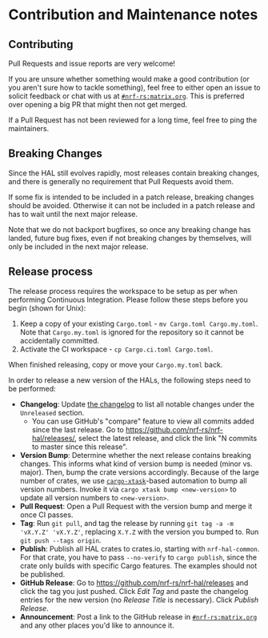 # Contribution and Maintenance notes

## Contributing

Pull Requests and issue reports are very welcome!

If you are unsure whether something would make a good contribution (or you aren't sure how to
tackle something), feel free to either open an issue to solicit feedback or chat with us at
[`#nrf-rs:matrix.org`]. This is preferred over opening a big PR that might then not get merged.

If a Pull Request has not been reviewed for a long time, feel free to ping the maintainers.

## Breaking Changes

Since the HAL still evolves rapidly, most releases contain breaking changes, and there is generally
no requirement that Pull Requests avoid them.

If some fix is intended to be included in a patch release, breaking changes should be avoided.
Otherwise it can not be included in a patch release and has to wait until the next major release.

Note that we do not backport bugfixes, so once any breaking change has landed, future bug fixes,
even if not breaking changes by themselves, will only be included in the next major release.

## Release process

The release process requires the workspace to be setup as per when performing Continuous Integration.
Please follow these steps before you begin (shown for Unix):

1. Keep a copy of your existing `Cargo.toml` - `mv Cargo.toml Cargo.my.toml`. Note that `Cargo.my.toml`
is ignored for the repository so it cannot be accidentally committed.
2. Activate the CI workspace - `cp Cargo.ci.toml Cargo.toml`.

When finished releasing, copy or move your `Cargo.my.toml` back.

In order to release a new version of the HALs, the following steps need to be performed:

* **Changelog**: Update [the changelog](./CHANGELOG.md) to list all notable changes under the
  `Unreleased` section.
  * You can use GitHub's "compare" feature to view all commits added since the last release. Go to
    <https://github.com/nrf-rs/nrf-hal/releases/>, select the latest release, and click the link
    "N commits to master since this release".
* **Version Bump**: Determine whether the next release contains breaking changes. This informs what
  kind of version bump is needed (minor vs. major). Then, bump the crate versions accordingly.
  Because of the large number of crates, we use [`cargo-xtask`]-based automation to bump all version
  numbers. Invoke it via `cargo xtask bump <new-version>` to update all version numbers to
  `<new-version>`.
* **Pull Request**: Open a Pull Request with the version bump and merge it once CI passes.
* **Tag**: Run `git pull`, and tag the release by running `git tag -a -m 'vX.Y.Z' 'vX.Y.Z'`,
  replacing `X.Y.Z` with the version you bumped to. Run `git push --tags origin`.
* **Publish**: Publish all HAL crates to crates.io, starting with `nrf-hal-common`. For that crate,
  you have to pass `--no-verify` to `cargo publish`, since the crate only builds with specific
  Cargo features. The examples should not be published.
* **GitHub Release**: Go to <https://github.com/nrf-rs/nrf-hal/releases> and click the tag you just
  pushed. Click *Edit Tag* and paste the changelog entries for the new version (no *Release Title*
  is necessary). Click *Publish Release*.
* **Announcement**: Post a link to the GitHub release in [`#nrf-rs:matrix.org`] and any other places
  you'd like to announce it.

[`cargo-xtask`]: https://github.com/matklad/cargo-xtask/
[`#nrf-rs:matrix.org`]: https://matrix.to/#/#nrf-rs:matrix.org
